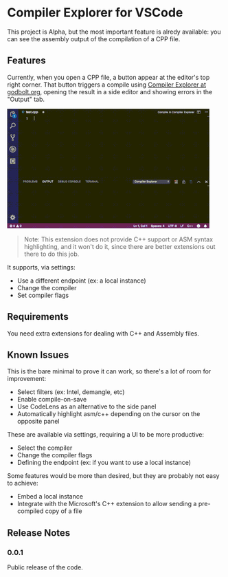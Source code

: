 # Compiler Explorer for VSCode

This project is Alpha, but the most important feature is alredy available: you can see the assembly output of the compilation of a CPP file.

## Features

Currently, when you open a CPP file, a button appear at the editor's top right corner. That button triggers a compile using [Compiler Explorer at godbolt.org](https://godbolt.org), opening the result in a side editor and showing errors in the "Output" tab.

![First version](v0.0.1.gif)

> Note: This extension does not provide C++ support or ASM syntax highlighting, and it won't do it, since there are better extensions out there to do this job.

It supports, via settings:

* Use a different endpoint (ex: a local instance)
* Change the compiler
* Set compiler flags

## Requirements

You need extra extensions for dealing with C++ and Assembly files.

## Known Issues

This is the bare minimal to prove it can work, so there's a lot of room for improvement:

* Select filters (ex: Intel, demangle, etc)
* Enable compile-on-save
* Use CodeLens as an alternative to the side panel
* Automatically highlight asm/c++ depending on the cursor on the opposite panel

These are available via settings, requiring a UI to be more productive:

* Select the compiler
* Change the compiler flags
* Defining the endpoint (ex: if you want to use a local instance)

Some features would be more than desired, but they are probably not easy to achieve:

* Embed a local instance
* Integrate with the Microsoft's C++ extension to allow sending a pre-compiled copy of a file

## Release Notes

### 0.0.1

Public release of the code.